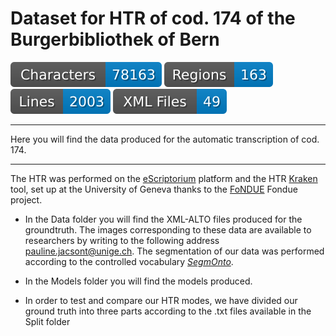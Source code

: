 # Dataset for HTR of cod. 174 of the Burgerbibliothek of Bern

![characters badge](https://github.com/PaulineJac/GasparoSardiToponomasia/blob/main/badges/characters.svg) ![regions badge](https://github.com/PaulineJac/GasparoSardiToponomasia/blob/main/badges/regions.svg) ![lines badge](https://github.com/PaulineJac/GasparoSardiToponomasia/blob/main/badges/lines.svg) ![files badge](https://github.com/PaulineJac/GasparoSardiToponomasia/blob/main/badges/files.svg) 
******
Here you will find the data produced for the automatic transcription of cod. 174. 
******

The HTR was performed on the [eScriptorium](https://gitlab.inria.fr/scripta/escriptorium) platform and the HTR [Kraken](https://kraken.re/master/index.html) tool, set up at the University of Geneva thanks to the [FoNDUE](https://github.com/FoNDUE-HTR) Fondue project. 

- In the Data folder you will find the XML-ALTO files produced for the groundtruth. The images corresponding to these data are available to researchers by writing to the following address pauline.jacsont@unige.ch. 
The segmentation of our data was performed according to the controlled vocabulary [_SegmOnto_](https://github.com/SegmOnto/Guidelines).

- In the Models folder you will find the models produced. 

- In order to test and compare our HTR modes, we have divided our ground truth into three parts according to the .txt files available in the Split folder 


